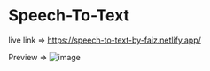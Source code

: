# Speech-To-Text

live link => https://speech-to-text-by-faiz.netlify.app/


Preview => 
![image](https://user-images.githubusercontent.com/77228339/123917648-a6b7f300-d9a0-11eb-889c-bfe0d6a14fe0.png)
